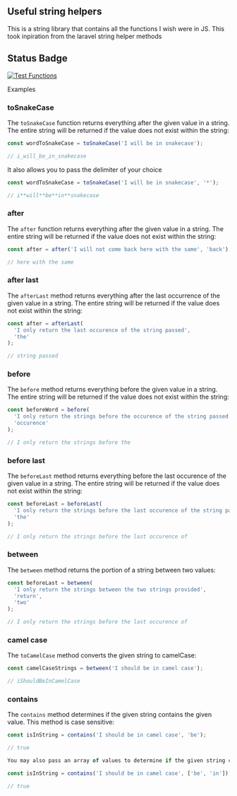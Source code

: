 ## Useful string helpers

This is a string library that contains all the functions I wish were in JS. This took inpiration from the laravel string helper methods

## Status Badge

[![Test Functions](https://github.com/igbominadeveloper/string-helpers/actions/workflows/deploy.yml/badge.svg)](https://github.com/igbominadeveloper/string-helpers/actions/workflows/deploy.yml)

Examples

### toSnakeCase

The `toSnakeCase` function returns everything after the given value in a string. The entire string will be returned if the value does not exist within the string:

```javascript
const wordToSnakeCase = toSnakeCase('I will be in snakecase');

// i_will_be_in_snakecase
```

It also allows you to pass the delimiter of your choice

```javascript
const wordToSnakeCase = toSnakeCase('I will be in snakecase', '*');

// i**will**be**in**snakecase
```

### after

The `after` function returns everything after the given value in a string. The entire string will be returned if the value does not exist within the string:

```javascript
const after = after('I will not come back here with the same', 'back');

// here with the same
```

### after last

The `afterLast` method returns everything after the last occurrence of the given value in a string. The entire string will be returned if the value does not exist within the string:

```javascript
const after = afterLast(
  'I only return the last occurence of the string passed',
  'the'
);

// string passed
```

### before

The `before` method returns everything before the given value in a string. The entire string will be returned if the value does not exist within the string:

```javascript
const beforeWord = before(
  'I only return the strings before the occurence of the string passed',
  'occurence'
);

// I only return the strings before the
```

### before last

The `beforeLast` method returns everything before the last occurence of the given value in a string. The entire string will be returned if the value does not exist within the string:

```javascript
const beforeLast = beforeLast(
  'I only return the strings before the last occurence of the string passed',
  'the'
);

// I only return the strings before the last occurence of
```

### between

The `between` method returns the portion of a string between two values:

```javascript
const beforeLast = between(
  'I only return the strings between the two strings provided',
  'return',
  'two'
);

// I only return the strings before the last occurence of
```

### camel case

The `toCamelCase` method converts the given string to camelCase:

```javascript
const camelCaseStrings = between('I should be in camel case');

// iShouldBeInCamelCase
```

### contains

The `contains` method determines if the given string contains the given value. This method is case sensitive:

```javascript
const isInString = contains('I should be in camel case', 'be');

// true

You may also pass an array of values to determine if the given string contains any of the values in the array:

const isInString = contains('I should be in camel case', ['be', 'in']);

// true
```

